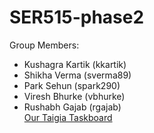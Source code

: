 # SER515-phase2
Group Members:
* Kushagra Kartik (kkartik)
* Shikha Verma (sverma89)
* Park Sehun (spark290)
* Viresh Bhurke (vbhurke)
* Rushabh Gajab (rgajab)   
[Our Taigia Taskboard](https://tree.taiga.io/project/sverma89-ser515-fall23-project-template/taskboard/sprint-2-4148)
